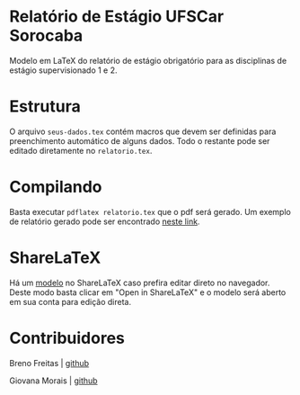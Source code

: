 # Relatório de Estágio UFSCar Sorocaba
Modelo em LaTeX do relatório de estágio obrigatório para as disciplinas de estágio supervisionado 1 e 2.

# Estrutura
O arquivo `seus-dados.tex` contém macros que devem ser definidas para preenchimento automático de alguns dados. Todo o restante pode ser editado diretamente no `relatorio.tex`.

# Compilando
Basta executar `pdflatex relatorio.tex` que o pdf será gerado. Um exemplo de relatório gerado pode ser encontrado [neste link](https://github.com/UFSCar/relatorio-estagio/blob/master/relatorio.pdf).

# ShareLaTeX
Há um [modelo](https://www.sharelatex.com/templates/57978b1fdb3e938e3e5e8d34) no ShareLaTeX caso prefira editar direto no navegador. Deste modo basta clicar em "Open in ShareLaTeX" e o modelo será aberto em sua conta para edição direta.

# Contribuidores
Breno Freitas | [github](https://github.com/brenolf)

Giovana Morais | [github](https://github.com/giovana-morais)

